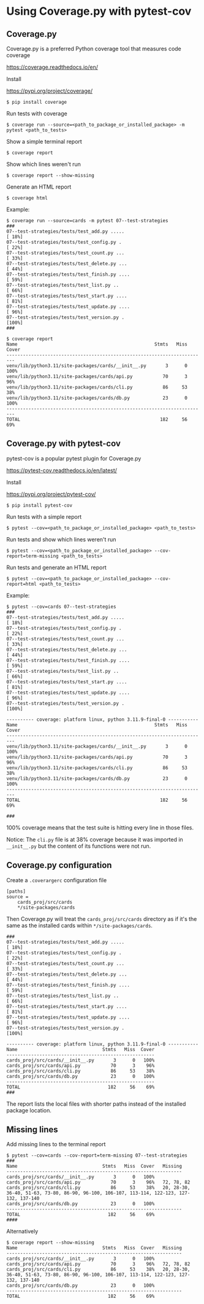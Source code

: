 # Using Coverage.py with pytest-cov

## Coverage.py
Coverage.py is a preferred Python coverage tool that measures code coverage

https://coverage.readthedocs.io/en/

Install

https://pypi.org/project/coverage/

```unix
$ pip install coverage
```

Run tests with coverage
```unix
$ coverage run --source=<path_to_package_or_installed_package> -m pytest <path_to_tests>
```

Show a simple terminal report
```unix
$ coverage report
```

Show which lines weren't run
```unix
$ coverage report --show-missing
```

Generate an HTML report
```unix
$ coverage html
```

Example:
```unix
$ coverage run --source=cards -m pytest 07--test-strategies
###
07--test-strategies/tests/test_add.py .....                                                                       [ 18%]
07--test-strategies/tests/test_config.py .                                                                        [ 22%]
07--test-strategies/tests/test_count.py ...                                                                       [ 33%]
07--test-strategies/tests/test_delete.py ...                                                                      [ 44%]
07--test-strategies/tests/test_finish.py ....                                                                     [ 59%]
07--test-strategies/tests/test_list.py ..                                                                         [ 66%]
07--test-strategies/tests/test_start.py ....                                                                      [ 81%]
07--test-strategies/tests/test_update.py ....                                                                     [ 96%]
07--test-strategies/tests/test_version.py .                                                                       [100%]
###
```
```unix
$ coverage report
Name                                                  Stmts   Miss  Cover
-------------------------------------------------------------------------
venv/lib/python3.11/site-packages/cards/__init__.py       3      0   100%
venv/lib/python3.11/site-packages/cards/api.py           70      3    96%
venv/lib/python3.11/site-packages/cards/cli.py           86     53    38%
venv/lib/python3.11/site-packages/cards/db.py            23      0   100%
-------------------------------------------------------------------------
TOTAL                                                   182     56    69%
```

## Coverage.py with pytest-cov

pytest-cov is a popular pytest plugin for Coverage.py

https://pytest-cov.readthedocs.io/en/latest/

Install

https://pypi.org/project/pytest-cov/

```unix
$ pip install pytest-cov
```

Run tests with a simple report
```unix
$ pytest --cov=<path_to_package_or_installed_package> <path_to_tests>
```

Run tests and show which lines weren't run
```unix
$ pytest --cov=<path_to_package_or_installed_package> --cov-report=term-missing <path_to_tests>
```

Run tests and generate an HTML report
```unix
$ pytest --cov=<path_to_package_or_installed_package> --cov-report=html <path_to_tests>
```

Example:
```unix
$ pytest --cov=cards 07--test-strategies
###
07--test-strategies/tests/test_add.py .....                                                                       [ 18%]
07--test-strategies/tests/test_config.py .                                                                        [ 22%]
07--test-strategies/tests/test_count.py ...                                                                       [ 33%]
07--test-strategies/tests/test_delete.py ...                                                                      [ 44%]
07--test-strategies/tests/test_finish.py ....                                                                     [ 59%]
07--test-strategies/tests/test_list.py ..                                                                         [ 66%]
07--test-strategies/tests/test_start.py ....                                                                      [ 81%]
07--test-strategies/tests/test_update.py ....                                                                     [ 96%]
07--test-strategies/tests/test_version.py .                                                                       [100%]

---------- coverage: platform linux, python 3.11.9-final-0 -----------
Name                                                  Stmts   Miss  Cover
-------------------------------------------------------------------------
venv/lib/python3.11/site-packages/cards/__init__.py       3      0   100%
venv/lib/python3.11/site-packages/cards/api.py           70      3    96%
venv/lib/python3.11/site-packages/cards/cli.py           86     53    38%
venv/lib/python3.11/site-packages/cards/db.py            23      0   100%
-------------------------------------------------------------------------
TOTAL                                                   182     56    69%

###
```
100% coverage means that the test suite is hitting every line in those files.

Notice: 
The `cli.py` file is at 38% coverage because it was imported in `__init__.py` but the content of its functions were not run.

## Coverage.py configuration

Create a `.coverargerc` configuration file
```
[paths]
source =
    cards_proj/src/cards
    */site-packages/cards
```

Then Coverage.py will treat the `cards_proj/src/cards` directory as if it's the same 
as the installed cards within `*/site-packages/cards`.

```unix
###
07--test-strategies/tests/test_add.py .....                                                                       [ 18%]
07--test-strategies/tests/test_config.py .                                                                        [ 22%]
07--test-strategies/tests/test_count.py ...                                                                       [ 33%]
07--test-strategies/tests/test_delete.py ...                                                                      [ 44%]
07--test-strategies/tests/test_finish.py ....                                                                     [ 59%]
07--test-strategies/tests/test_list.py ..                                                                         [ 66%]
07--test-strategies/tests/test_start.py ....                                                                      [ 81%]
07--test-strategies/tests/test_update.py ....                                                                     [ 96%]
07--test-strategies/tests/test_version.py .                                                                       [100%]

---------- coverage: platform linux, python 3.11.9-final-0 -----------
Name                               Stmts   Miss  Cover
------------------------------------------------------
cards_proj/src/cards/__init__.py       3      0   100%
cards_proj/src/cards/api.py           70      3    96%
cards_proj/src/cards/cli.py           86     53    38%
cards_proj/src/cards/db.py            23      0   100%
------------------------------------------------------
TOTAL                                182     56    69%
###
```
The report lists the local files with shorter paths instead of the installed package location.

## Missing lines

Add missing lines to the terminal report
```unix
$ pytest --cov=cards --cov-report=term-missing 07--test-strategies
###
Name                               Stmts   Miss  Cover   Missing
----------------------------------------------------------------
cards_proj/src/cards/__init__.py       3      0   100%
cards_proj/src/cards/api.py           70      3    96%   72, 78, 82
cards_proj/src/cards/cli.py           86     53    38%   20, 28-30, 36-40, 51-63, 73-80, 86-90, 96-100, 106-107, 113-114, 122-123, 127-132, 137-140
cards_proj/src/cards/db.py            23      0   100%
----------------------------------------------------------------
TOTAL                                182     56    69%
####
```

Alternatively
```unix
$ coverage report --show-missing
Name                               Stmts   Miss  Cover   Missing
----------------------------------------------------------------
cards_proj/src/cards/__init__.py       3      0   100%
cards_proj/src/cards/api.py           70      3    96%   72, 78, 82
cards_proj/src/cards/cli.py           86     53    38%   20, 28-30, 36-40, 51-63, 73-80, 86-90, 96-100, 106-107, 113-114, 122-123, 127-132, 137-140
cards_proj/src/cards/db.py            23      0   100%
----------------------------------------------------------------
TOTAL                                182     56    69%
```